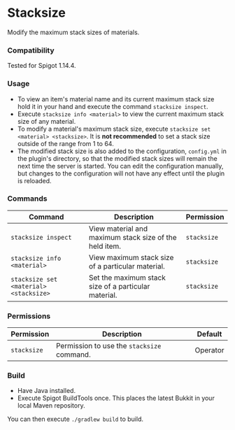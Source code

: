 # Stacksize
Modify the maximum stack sizes of materials.
### Compatibility
Tested for Spigot 1.14.4.
### Usage
- To view an item's material name and its current maximum stack size hold it in your hand and execute the command `stacksize inspect`.
- Execute `stacksize info <material>` to view the current maximum stack size of any material.
- To modify a material's maximum stack size, execute `stacksize set <material> <stacksize>`. It is __not recommended__ to set
a stack size outside of the range from 1 to 64.
- The modified stack size is also added to the configuration, `config.yml` in the plugin's directory, so that the
modified stack sizes will remain the next time the server is started. You can edit the configuration manually,
but changes to the configuration will not have any effect until the plugin is reloaded.
### Commands
| Command | Description | Permission |
| ------- | ----------- | ---------- |
| `stacksize inspect` | View material and maximum stack size of the held item. | `stacksize` |
| `stacksize info <material>` | View maximum stack size of a particular material. | `stacksize` |
| `stacksize set <material> <stacksize>` | Set the maximum stack size of a particular material. | `stacksize` |
### Permissions
| Permission | Description | Default |
| ---------- | ----------- | ------- |
| `stacksize` | Permission to use the `stacksize` command. | Operator |
### Build
 - Have Java installed.
 - Execute Spigot BuildTools once. This places the latest Bukkit in your local Maven repository.
 
You can then execute `./gradlew build` to build.